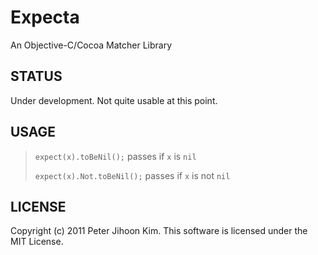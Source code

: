 # Expecta

An Objective-C/Cocoa Matcher Library

## STATUS

Under development. Not quite usable at this point.

## USAGE

>`expect(x).toBeNil();` passes if `x` is `nil`
>
>`expect(x).Not.toBeNil();` passes if `x` is not `nil`

## LICENSE

Copyright (c) 2011 Peter Jihoon Kim. This software is licensed under the MIT License.
